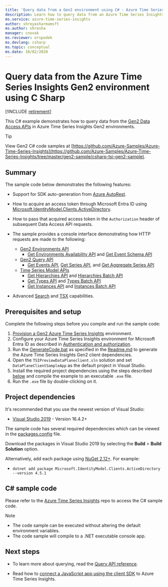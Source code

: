 ```yaml
---
title: 'Query data from a Gen2 environment using C# - Azure Time Series Insights | Microsoft Docs'
description: Learn how to query data from an Azure Time Series Insights Gen2 environment by using an app written in C#.
ms.service: azure-time-series-insights
author: shreyasharmamsft
ms.author: shresha
manager: cnovak
ms.reviewer: orspodek
ms.devlang: csharp
ms.topic: conceptual
ms.date: 10/02/2020
---
```


# Query data from the Azure Time Series Insights Gen2 environment using C Sharp

[!INCLUDE [retirement](../../includes/tsi-retirement.md)]

This C# example demonstrates how to query data from the [Gen2 Data Access APIs](/rest/api/time-series-insights/reference-data-access-overview) in Azure Time Series Insights Gen2 environments.

> [!TIP]
> View Gen2 C# code samples at [https://github.com/Azure-Samples/Azure-Time-Series-Insights](https://github.com/Azure-Samples/Azure-Time-Series-Insights/tree/master/gen2-sample/csharp-tsi-gen2-sample).

## Summary

The sample code below demonstrates the following features:

* Support for SDK auto-generation from [Azure AutoRest](https://github.com/Azure/AutoRest).
* How to acquire an access token through Microsoft Entra ID using [Microsoft.IdentityModel.Clients.ActiveDirectory](https://www.nuget.org/packages/Microsoft.IdentityModel.Clients.ActiveDirectory/).
* How to pass that acquired access token in the `Authorization` header of subsequent Data Access API requests.
* The sample provides a console interface demonstrating how HTTP requests are made to the following:
  * [Gen2 Environments API](/rest/api/time-series-insights/reference-environments-apis)
    * [Get Environments Availability API](/rest/api/time-series-insights/dataaccessgen2/query/getavailability) and [Get Event Schema API](/rest/api/time-series-insights/dataaccessgen2/query/geteventschema)
  * [Gen2 Query API](/rest/api/time-series-insights/reference-query-apis)
    * [Get Events API](/rest/api/time-series-insights/dataaccessgen2/query/execute#getevents), [Get Series API](/rest/api/time-series-insights/dataaccessgen2/query/execute#getseries), and [Get Aggregate Series API](/rest/api/time-series-insights/dataaccessgen2/query/execute#aggregateseries)
  * [Time Series Model APIs](/rest/api/time-series-insights/dataaccessgen2/query/execute#aggregateseries)
    * [Get Hierarchies API](/rest/api/time-series-insights/dataaccessgen2/timeserieshierarchies) and [Hierarchies Batch API](/rest/api/time-series-insights/dataaccessgen2/timeserieshierarchies/executebatch)
    * [Get Types API](/rest/api/time-series-insights/dataaccessgen2/timeseriestypes) and [Types Batch API](/rest/api/time-series-insights/dataaccessgen2/timeseriestypes/executebatch)
    * [Get Instances API](/rest/api/time-series-insights/dataaccessgen2/timeseriesinstances) and [Instances Batch API](/rest/api/time-series-insights/dataaccessgen2/timeseriesinstances/executebatch)

* Advanced [Search](/rest/api/time-series-insights/reference-model-apis#search-features) and [TSX](/rest/api/time-series-insights/reference-time-series-expression-syntax) capabilities.

## Prerequisites and setup

Complete the following steps before you compile and run the sample code:

1. [Provision a Gen2 Azure Time Series Insights](./how-to-create-environment-using-portal.md) environment.
1. Configure your Azure Time Series Insights environment for Microsoft Entra ID as described in [Authentication and authorization](time-series-insights-authentication-and-authorization.md).
1. Run the [GenerateCode.bat](https://github.com/Azure-Samples/Azure-Time-Series-Insights/blob/master/gen2-sample/csharp-tsi-gen2-sample/DataPlaneClient/GenerateCode.bat) as specified in the [Readme.md](https://github.com/Azure-Samples/Azure-Time-Series-Insights/blob/master/gen2-sample/csharp-tsi-gen2-sample/DataPlaneClient/Readme.md) to generate the Azure Time Series Insights Gen2 client dependencies.
1. Open the `TSIPreviewDataPlaneclient.sln` solution and set `DataPlaneClientSampleApp` as the default project in Visual Studio.
1. Install the required project dependencies using the steps described [below](#project-dependencies) and compile the example to an executable `.exe` file.
1. Run the `.exe` file by double-clicking on it.

## Project dependencies

It's recommended that you use the newest version of Visual Studio:

* [Visual Studio 2019](https://visualstudio.microsoft.com/vs/) - Version 16.4.2+

The sample code has several required dependencies which can be viewed in the [packages.config](https://github.com/Azure-Samples/Azure-Time-Series-Insights/blob/master/gen2-sample/csharp-tsi-gen2-sample/DataPlaneClientSampleApp/packages.config) file.

Download the packages in Visual Studio 2019 by selecting the **Build** > **Build Solution** option.

Alternatively, add each package using [NuGet 2.12+](https://www.nuget.org/). For example:

* `dotnet add package Microsoft.IdentityModel.Clients.ActiveDirectory --version 4.5.1`

## C# sample code

Please refer to the [Azure Time Series Insights](https://github.com/Azure-Samples/Azure-Time-Series-Insights/tree/master/gen2-sample/csharp-tsi-gen2-sample) repo to access the C# sample code.

> [!NOTE]
>
> * The code sample can be executed without altering the default environment variables.
> * The code sample will compile to a .NET executable console app.

## Next steps

* To learn more about querying, read the [Query API reference](/rest/api/time-series-insights/reference-query-apis).

* Read how to [connect a JavaScript app using the client SDK](https://github.com/microsoft/tsiclient) to Azure Time Series Insights.
